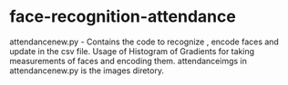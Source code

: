 # face-recognition-attendance

attendancenew.py  -  Contains the code to recognize , encode faces and update in the csv file.
Usage of Histogram of Gradients for taking measurements of faces and encoding them. 
attendanceimgs in attendancenew.py is the images diretory. 
